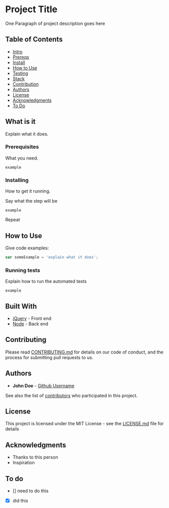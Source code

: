 # Project Title

One Paragraph of project description goes here

## Table of Contents
- [Intro](#what-is-it)
- [Prereqs](#prerequisites)
- [Install](#installing)
- [How to Use](#how-to-use)
- [Testing](#running-tests)
- [Stack](#built-with)
- [Contribution](#contributing)
- [Authors](#authors)
- [License](#license)
- [Acknowledgments](#acknowledgments)
- [To Do](#to-do)

## What is it

Explain what it does.

### Prerequisites

What you need.

```
example
```

### Installing

How to get it running.

Say what the step will be

```
example
```

Repeat

## How to Use

Give code examples:

```js
var someExample = 'explain what it does';
```

### Running tests

Explain how to run the automated tests

```
example
```

## Built With

* [jQuery](https://jquery.com/) - Front end
* [Node](https://nodejs.org//) - Back end

## Contributing

Please read [CONTRIBUTING.md](https://gist.github.com/your/project/contributing) for details on our code of conduct, and the process for submitting pull requests to us.

## Authors

* **John Doe** - [Github Username](https://github.com/)

See also the list of [contributors](https://github.com/your/project/contributors) who participated in this project.

## License

This project is licensed under the MIT License - see the [LICENSE.md](LICENSE.md) file for details

## Acknowledgments

* Thanks to this person
* Inspiration

## To do

- [] need to do this
- [x] did this